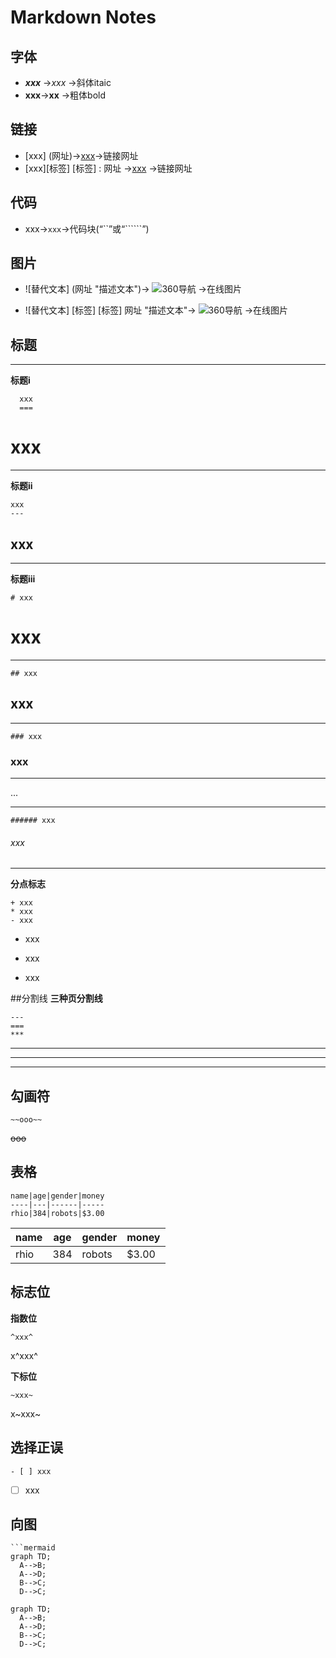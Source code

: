 Markdown Notes
=========================
## 字体  
+ *****xxx***** ->*xxx* ->斜体itaic
+ ******xxx******->**xx** ->粗体bold

## 链接

+ [xxx] (网址)->[xxx](http://www.baidu.com)->链接网址
+ [xxx][标签]
[标签] : 网址
->[xxx](http://www.baidu.com) ->链接网址
## 代码
+ xxx->`xxx`->代码块(“``”或“``````”)

## 图片
+ ![替代文本] (网址 "描述文本")->
![360导航](https://p0.ssl.qhimg.com/t01edc5450cbbb1ff6e.png "艾滋病日")
->在线图片

+ ![替代文本] [标签]
[标签] 网址 "描述文本"->
![360导航](https://p0.ssl.qhimg.com/t01edc5450cbbb1ff6e.png "艾滋病日")
->在线图片

## 标题
***
**标题i**
```
  xxx
  ===
  ```
  xxx
  ===
***
**标题ii**
  ```
  xxx
  ---
  ```
  xxx
  ---
  ***
**标题iii**
  ```
  # xxx
  ```
  # xxx
  ***
  ```
  ## xxx
  ```
  ## xxx
  ***
  ```
  ### xxx
  ```
  ### xxx
  ***
  ...
  ***
  ```
  ###### xxx
  ```
  ###### xxx
  ***
**分点标志**
```
+ xxx
* xxx
- xxx
 ```
+ xxx
* xxx
- xxx

##分割线
**三种页分割线**
```
---
===
***
```
___

---

***

## 勾画符
```
~~ooo~~
```
~~ooo~~

## 表格
```
name|age|gender|money
----|---|------|-----
rhio|384|robots|$3.00 
```
name|age|gender|money
----|---|------|-----
rhio|384|robots|$3.00 

## 标志位

**指数位**
```
^xxx^
```
x^xxx^

**下标位**
```
~xxx~
```
x~xxx~

## 选择正误
```
- [ ] xxx
```
- [ ] xxx

## 向图
```
```mermaid
graph TD;
  A-->B;
  A-->D;
  B-->C;
  D-->C;
``````
```mermaid
graph TD;
  A-->B;
  A-->D;
  B-->C;
  D-->C;
```
